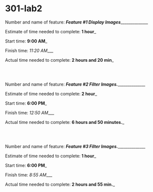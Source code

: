 # 301-lab2

Number and name of feature: _________Feature #1 Display Images_______________________

Estimate of time needed to complete: __1 hour___

Start time: __9:00 AM___

Finish time: _11:20 AM____

Actual time needed to complete: __2 hours and 20 min___

<br></br>

Number and name of feature: _________Feature #2 Filter Images._______________________

Estimate of time needed to complete: __2 hour___

Start time: __6:00 PM___

Finish time: _12:50 AM____

Actual time needed to complete: __6 hours and 50 minutes.___


<br></br>

Number and name of feature: _________Feature #3 Filter Images._______________________

Estimate of time needed to complete: __1 hour___

Start time: __6:00 PM___

Finish time: _8:55 AM____

Actual time needed to complete: __2 hours and 55 min.___

